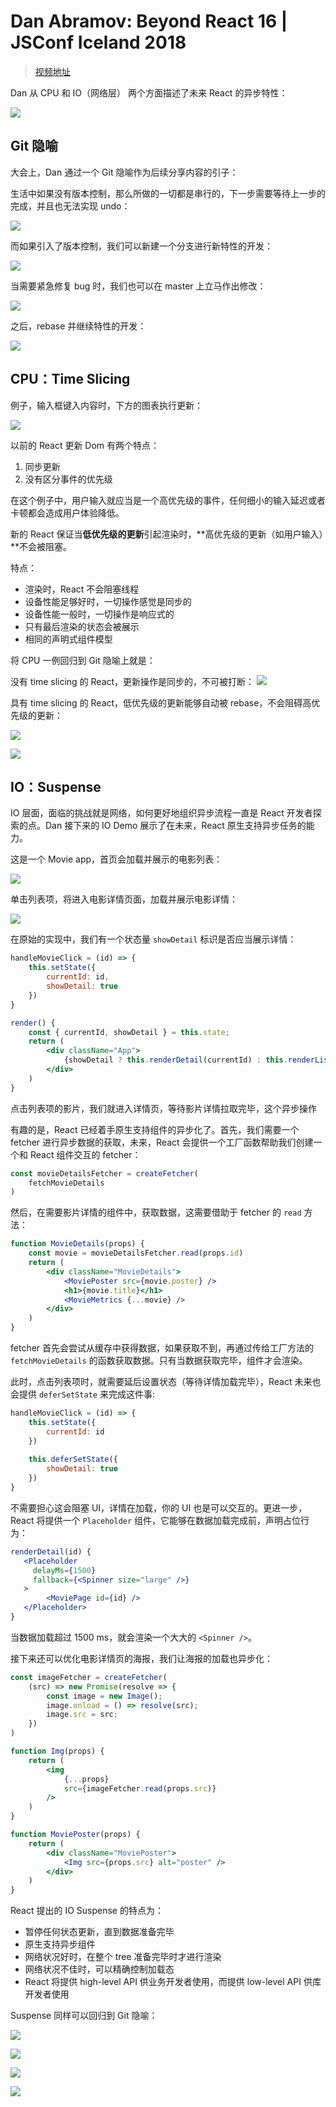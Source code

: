 # Dan Abramov: Beyond React 16 | JSConf Iceland 2018

> [视频地址](https://www.youtube.com/watch?v=nLF0n9SACd4&t=1803s)

Dan 从 CPU 和 IO（网络层） 两个方面描述了未来 React 的异步特性：

![](./Beyond-React/index.png)

## Git 隐喻

大会上，Dan 通过一个 Git 隐喻作为后续分享内容的引子：

生活中如果没有版本控制，那么所做的一切都是串行的，下一步需要等待上一步的完成，并且也无法实现 undo：

![](./Beyond-React/life-without-git.png)

而如果引入了版本控制，我们可以新建一个分支进行新特性的开发：

![](./Beyond-React/life-with-git.png)

当需要紧急修复 bug 时，我们也可以在 master 上立马作出修改：

![](./Beyond-React/life-with-git-urgent-fix.png)

之后，rebase 并继续特性的开发：

![](./Beyond-React/life-with-git-rebase.png)

## 

## CPU：Time Slicing

例子，输入框键入内容时，下方的图表执行更新：

![](./Beyond-React/CPU-demo.png)

以前的 React 更新 Dom 有两个特点：

1. 同步更新
2. 没有区分事件的优先级

在这个例子中，用户输入就应当是一个高优先级的事件，任何细小的输入延迟或者卡顿都会造成用户体验降低。

新的 React 保证当**低优先级的更新**引起渲染时，**高优先级的更新（如用户输入）**不会被阻塞。

特点：

- 渲染时，React 不会阻塞线程
- 设备性能足够好时，一切操作感觉是同步的
- 设备性能一般时，一切操作是响应式的
- 只有最后渲染的状态会被展示
- 相同的声明式组件模型

将 CPU 一例回归到 Git 隐喻上就是：

没有 time slicing 的 React，更新操作是同步的，不可被打断：
![](./Beyond-React/react-without-time-slicing.png)

具有 time slicing 的 React，低优先级的更新能够自动被 rebase，不会阻碍高优先级的更新：

![](./Beyond-React/react-with-time-slicing-1.png)

![](./Beyond-React/react-with-time-slicing-2.png)

## IO：Suspense

IO 层面，面临的挑战就是网络，如何更好地组织异步流程一直是 React 开发者探索的点。Dan 接下来的 IO Demo 展示了在未来，React 原生支持异步任务的能力。

这是一个 Movie app，首页会加载并展示的电影列表：

![](./Beyond-React/movies-index.png)

单击列表项，将进入电影详情页面，加载并展示电影详情：

![](./Beyond-React/movies-details.png)

在原始的实现中，我们有一个状态量 `showDetail` 标识是否应当展示详情：

```jsx
handleMovieClick = (id) => {
    this.setState({
        currentId: id,
        showDetail: true
    })
}

render() {
    const { currentId, showDetail } = this.state;
    return (
    	<div className="App">
        	{showDetail ? this.renderDetail(currentId) : this.renderList() }
        </div>
    )
}
```

点击列表项的影片，我们就进入详情页，等待影片详情拉取完毕，这个异步操作

有趣的是，React 已经着手原生支持组件的异步化了。首先，我们需要一个 fetcher 进行异步数据的获取，未来，React 会提供一个工厂函数帮助我们创建一个和 React 组件交互的 fetcher：

```js
const movieDetailsFetcher = createFetcher(
	fetchMovieDetails
)
```

然后，在需要影片详情的组件中，获取数据，这需要借助于 fetcher 的 `read` 方法：

```jsx
function MovieDetails(props) {
    const movie = movieDetailsFetcher.read(props.id)
    return (
    	<div className="MovieDetails">
        	<MoviePoster src={movie.poster} />
            <h1>{movie.title}</h1>
            <MovieMetrics {...movie} />
        </div>
    )
}
```

fetcher 首先会尝试从缓存中获得数据，如果获取不到，再通过传给工厂方法的 `fetchMovieDetails` 的函数获取数据。只有当数据获取完毕，组件才会渲染。

此时，点击列表项时，就需要延后设置状态（等待详情加载完毕），React 未来也会提供 `deferSetState` 来完成这件事:

```jsx
handleMovieClick = (id) => {
    this.setState({
        currentId: id
    })
    
    this.deferSetState({
        showDetail: true
    })
}
```

不需要担心这会阻塞 UI，详情在加载，你的 UI 也是可以交互的。更进一步，React 将提供一个 `Placeholder` 组件，它能够在数据加载完成前，声明占位行为：

```jsx
renderDetail(id) {
   <Placeholder
     delayMs={1500}
     fallback={<Spinner size="large" />}
   >
   		<MoviePage id={id} />
   </Placeholder>
}
```

当数据加载超过 1500 ms，就会渲染一个大大的 `<Spinner />`。

接下来还可以优化电影详情页的海报，我们让海报的加载也异步化：

```jsx
const imageFetcher = createFetcher(
    (src) => new Promise(resolve => {
		const image = new Image();
        image.onload = () => resolve(src);
        image.src = src;
    })
)

function Img(props) {
    return (
        <img
            {...props}
            src={imageFetcher.read(props.src)}
        />
    )
}

function MoviePoster(props) {
    return (
    	<div className="MoviePoster">
        	<Img src={props.src} alt="poster" />
        </div>
    )
}
```

React 提出的 IO Suspense 的特点为：

- 暂停任何状态更新，直到数据准备完毕
- 原生支持异步组件
- 网络状况好时，在整个 tree 准备完毕时才进行渲染
- 网络状况不佳时，可以精确控制加载态
- React 将提供 high-level API 供业务开发者使用，而提供 low-level API 供库开发者使用

Suspense 同样可以回归到 Git 隐喻：

![](./Beyond-React/react-with-suspense-1.png)

![](./Beyond-React/react-with-suspense-2.png)

![](./Beyond-React/react-with-suspense-3.png)

![](./Beyond-React/react-with-suspense-4.png)